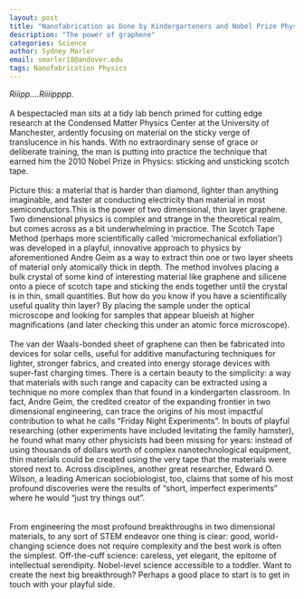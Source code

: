 ```yaml
---
layout: post
title: "Nanofabrication as Done by Kindergarteners and Nobel Prize Physicists alike"
description: "The power of graphene"
categories: Science
author: Sydney Marler
email: smarler18@andover.edu
tags: Nanofabrication Physics
---
```


*Riiipp….Riiiipppp.*
<br><br>
A bespectacled man sits at a tidy lab bench primed for cutting edge research at the Condensed Matter Physics Center at the University of Manchester, ardently focusing on material on the sticky verge of translucence in his hands. With no extraordinary sense of grace or deliberate training, the man is putting into practice the technique that earned him the 2010 Nobel Prize in Physics: sticking and unsticking scotch tape. 
<br><br>
Picture this: a material that is harder than diamond, lighter than anything imaginable, and faster at conducting electricity than material in most semiconductors.This is the power of two dimensional, thin layer graphene. Two dimensional physics is complex and strange in the theoretical realm, but comes across as a bit underwhelming in practice. The Scotch Tape Method (perhaps more scientifically called ‘micromechanical exfoliation’) was developed in a playful, innovative approach to physics by aforementioned Andre Geim as a way to extract thin one or two layer sheets of material only atomically thick in depth. The method involves placing a bulk crystal of some kind of interesting material like graphene and silicene onto a piece of scotch tape and sticking the ends together until the crystal is in thin, small quantities. But how do you know if you have a scientifically useful quality thin layer? By placing the sample under the optical microscope and looking for samples that appear blueish at higher magnifications (and later checking this under an atomic force microscope). 
<br><br>
The van der Waals-bonded sheet of graphene can then be fabricated into devices for solar cells, useful for additive manufacturing techniques for lighter, stronger fabrics, and created into energy storage devices with super-fast charging times. There is a certain beauty to the simplicity: a way that materials with such range and capacity can be extracted using a technique no more complex than that found in a kindergarten classroom. In fact, Andre Geim, the credited creator of the expanding frontier in two dimensional engineering, can trace the origins of his most impactful contribution to what he calls “Friday Night Experiments”. In bouts of playful researching (other experiments have included levitating the family hamster), he found what many other physicists had been missing for years: instead of using thousands of dollars worth of complex nanotechnological equipment, thin materials could be created using the very tape that the materials were stored next to. Across disciplines, another great researcher, Edward O. Wilson, a leading American sociobiologist, too, claims that some of his most profound discoveries were the results of “short, imperfect experiments” where he would “just try things out”.  
<br><br>
From engineering the most profound breakthroughs in two dimensional materials, to any sort of STEM endeavor one thing is clear: good, world-changing science does not require complexity and the best work is often the simplest. Off-the-cuff science: careless, yet elegant, the epitome of intellectual serendipity. Nobel-level science accessible to a toddler. Want to create the next big breakthrough? Perhaps a good place to start is to get in touch with your playful side.